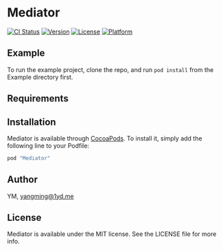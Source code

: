 # Mediator

[![CI Status](http://img.shields.io/travis/YM/Mediator.svg?style=flat)](https://travis-ci.org/YM/Mediator)
[![Version](https://img.shields.io/cocoapods/v/Mediator.svg?style=flat)](http://cocoapods.org/pods/Mediator)
[![License](https://img.shields.io/cocoapods/l/Mediator.svg?style=flat)](http://cocoapods.org/pods/Mediator)
[![Platform](https://img.shields.io/cocoapods/p/Mediator.svg?style=flat)](http://cocoapods.org/pods/Mediator)

## Example

To run the example project, clone the repo, and run `pod install` from the Example directory first.

## Requirements

## Installation

Mediator is available through [CocoaPods](http://cocoapods.org). To install
it, simply add the following line to your Podfile:

```ruby
pod "Mediator"
```

## Author

YM, yangming@1yd.me

## License

Mediator is available under the MIT license. See the LICENSE file for more info.
